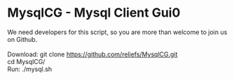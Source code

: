 # MysqlCG - Mysql Client Gui0

We need developers for this script, so you are more than welcome to join us on Github.
<br /><br />
Download: git clone https://github.com/reliefs/MysqlCG.git<br />
cd MysqlCG/<br />
Run: ./mysql.sh <br />
